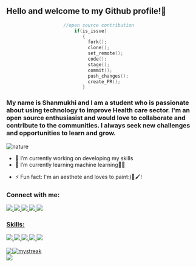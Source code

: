 ## Hello and welcome to my Github profile!👋

 ```c
                      //open source contribution
                          if(is_issue)
                             {
                               fork();
                               clone();
                               set_remote();
                               code();
                               stage();
                               commit();
                               push_changes();
                               create_PR();
                             }       
  ```
  
### My name is Shanmukhi and I am a student who is passionate about using technology to improve Health care sector. I'm an open source enthusiasist and would love to            collaborate and contribute to the communities. I always seek new challenges and opportunities to learn and grow.
<!--
**ShanmukhiKairuppala/ShanmukhiKairuppala** is a ✨ _special_ ✨ repository because its `README.md` (this file) appears on your GitHub profile.

Here are some ideas to get you started:-->
 ![nature]()
- 🔭 I’m currently working on developing my skills
- 🌱 I’m currently learning machine learning👩‍💻
<!--- 👯 I’m looking to collaborate on ...
- 🤔 I’m looking for help with ...
- 💬 Ask me about ...-->
<!--- 📫 How to reach me: ...
- 😄 Pronouns: ...-->
- ⚡ Fun fact: I'm an aesthete and loves to paint:)🎨🖌️!

###  Connect with me:
<!--**[Twitter](https://twitter.com/Sirious_19)**

**[Linkedin](https://www.linkedin.com/in/shanmukhi-k-56535525b/)**

**[Instagram](https://www.instagram.com/shanmukhi_kairuppala/?next=%2F)**-->

<div id="badges">
  <a href= "https://www.linkedin.com/in/shanmukhi-k-56535525b/">
   <img src="https://img.shields.io/badge/LinkedIn-0077B5?style=for-the-badge&logo=linkedin&logoColor=white"/>
  </a>
 
 <a href = "https://twitter.com/Sirious_19"/>
 <img src ="https://img.shields.io/badge/Twitter-1DA1F2?style=for-the-badge&logo=twitter&logoColor=white"/>
 </a>
 
  <a href = "https://www.instagram.com/shanmukhi_kairuppala/?next=%2F">
 <img src ="https://img.shields.io/badge/Instagram-E4405F?style=for-the-badge&logo=instagram&logoColor=white"/>
 </a>
 
 <a href = "https://leetcode.com/Shanmukhi_kairuppala/">
 <img src ="https://img.shields.io/badge/-LeetCode-FFA116?style=for-the-badge&logo=LeetCode&logoColor=black"/>
 </a>

 <a href = "https://www.hackerrank.com/21241A05M7">
 <img src ="https://img.shields.io/badge/-Hackerrank-2EC866?style=for-the-badge&logo=HackerRank&logoColor=white"/>
 </a>
 <a href = "
<img src = "https://img.shields.io/badge/Gmail-D14836?style=for-the-badge&logo=gmail&logoColor=white"/>
</div>

### Skills:
  
<div>
   <img src = "https://img.shields.io/badge/HTML5-E34F26?style=for-the-badge&logo=html5&logoColor=white"/>
 <img src = "https://img.shields.io/badge/CSS3-1572B6?style=for-the-badge&logo=css3&logoColor=white"/>
<img src = "https://img.shields.io/badge/Java-ED8B00?style=for-the-badge&logo=java&logoColor=white"/>
  <img src = "https://img.shields.io/badge/C-00599C?style=for-the-badge&logo=c&logoColor=white"/>
  <img src = "https://img.shields.io/badge/Python-14354C?style=for-the-badge&logo=python&logoColor=white"/>
  </div>
 <br>
  <div style="display: flex; flex-direction: row;">
    <img class="img" src="https://github-readme-stats.vercel.app/api?username=ShanmukhiKairuppala&show_icons=true&theme=tokyonight" />
     <img src="https://github-readme-streak-stats.herokuapp.com/?user=ShanmukhiKairuppala&theme=tokyonight" alt="mystreak"/>
</div>
  <div style="display: flex; flex-direction: row;"> 
  <img class="img" align="center" src="https://github-readme-stats.vercel.app/api/top-langs/?username=ShanmukhiKairuppala&theme=radical&layout=tokyonight" />
  </div>
 
